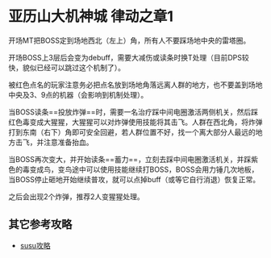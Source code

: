 # 亚历山大机神城 律动之章1

开场<Role name="tank" />MT把BOSS定到场地西北（左上）角，<Role name="tank" /><Role name="healer" /><Role name="dps" />所有人不要踩场地中央的雷塔圈。

开场BOSS上3层<Status :id="995" name="冲击" :stack="2" />后会变为<Status :id="996" name="脑震荡" />debuff，需要大减伤或读条时换T处理（目前DPS较快，貌似已经可以跳过这个机制了）。

被<Role name="dps" />红色点名的玩家注意务必把点名放到场地角落远离人群的地方，也不要盖到场地中央及3、9点的机器（会影响到机制处理）。

当BOSS读条==投放炸弹==时，需要一名<Role name="healer" />治疗踩中间电圈激活两侧机关，然后踩红色毒变成大猩猩，大猩猩可以对炸弹使用技能将其击飞。人群在西北角，将炸弹打到东南（右下）角即可安全回避，若人群位置不好，找一个离大部分人最远的地方击飞，并注意准备抬血。

当BOSS再次变大，并开始读条==蓄力==，立刻去踩中间电圈激活机关，并踩紫色的毒变成鸟，变鸟途中可以使用技能继续打BOSS，BOSS会用力锤几次地板，当BOSS停止砸地开始继续普攻，就可以点掉<Status :id="999" name="哥布林药剂：速度" />buff（或等它自行消退）恢复正常。

之后会出现2个炸弹，推荐2人变猩猩处理。

## 其它参考攻略

* [susu攻略](https://www.ffxiv.cn/detail/article/4)